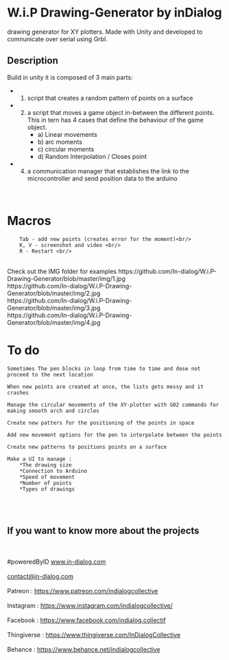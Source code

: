# W.i.P Drawing-Generator  by inDialog <br/>
drawing generator for XY plotters. Made with Unity and developed to comnunicate over serial using  Grbl.

## Description<br/>
Build in unity it is composed of 3 main parts:  
* 1. script that creates a random pattern of points on a surface 
* 2. a script that moves a game object in-between the different points. This in tern has 4 cases that define the behaviour of the game object.  <br/>
		* a) Linear movements <br/>
		* b) arc moments <br/>
		* c) circular moments <br/>
		* d) Random Interpolation / Closes point <br/>
 * 4. a communication manager that establishes the link to the microcontroller and send position data to the arduino <br/><br/><br/>
# **Macros**
		Tab - add new points (creates error for the moment)<br/>
		K, V - screenshot and video <br/>
		R - Restart <br/>
	
<br/>
Check out the IMG folder for examples
https://github.com/In-dialog/W.i.P-Drawing-Generator/blob/master/img/1.jpg
<br/>
https://github.com/In-dialog/W.i.P-Drawing-Generator/blob/master/img/2.jpg
<br/>
https://github.com/In-dialog/W.i.P-Drawing-Generator/blob/master/img/3.jpg
<br/>
https://github.com/In-dialog/W.i.P-Drawing-Generator/blob/master/img/4.jpg
<br/>

# **To do** <br/>

	Sometimes The pen blocks in loop from time to time and dose not proceed to the next location
	
	When new points are created at once, the lists gets messy and it crashes
	
	Manage the circular movements of the XY-plotter with G02 commando for making smooth arch and circles
	
	Create new patters for the positioning of the points in space
	
	Add new movement options for the pen to interpolate between the points
	
	Create new patterns to positions points on a surface 
	
	Make a UI to manage :
		*The drawing size
		*Connection to Arduino
		*Speed of movement
		*Number of points
		*Types of drawings
<br/><br/>
## **If you want to know more about the projects** 
<br/><br/>
#poweredByID
www.in-dialog.com
<br/><br/>
contact@in-dialog.com
<br/><br/>
Patreon : https://www.patreon.com/indialogcollective
<br/><br/>
Instagram : https://www.instagram.com/indialogcollective/
<br/><br/>
Facebook : https://www.facebook.com/indialog.collectif
<br/><br/>
Thingiverse : https://www.thingiverse.com/InDialogCollective
<br/><br/>
Behance : https://www.behance.net/indialogcollective
<br/><br/>
